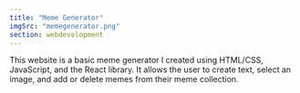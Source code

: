```yaml
---
title: "Meme Generator"
imgSrc: "memegenerator.png"
section: webdevelopment
---
```


This website is a basic meme generator I created using HTML/CSS, JavaScript, and the React library. It allows the user to create text, select an image, and add or delete memes from their meme collection.